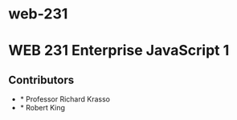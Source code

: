 # web-231
<h1>WEB 231 Enterprise JavaScript 1</h1>
<h2>Contributors</h2>
<ul>
  <li>* Professor Richard Krasso</li>
  <li>* Robert King</li>
</ul>
